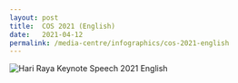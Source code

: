 ```yaml
---
layout: post
title:  COS 2021 (English)
date:   2021-04-12
permalink: /media-centre/infographics/cos-2021-english
---
```


![Hari Raya Keynote Speech 2021 English](/images/Infographics-for-COS-2021-ENG-FA.jpg)
